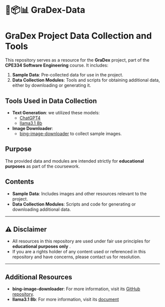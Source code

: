 # 🥦📦📊 GraDex-Data

# GraDex Project Data Collection and Tools

This repository serves as a resource for the **GraDex** project, part of the **CPE334 Software Engineering** course. It includes:  
1. **Sample Data**: Pre-collected data for use in the project.  
2. **Data Collection Modules**: Tools and scripts for obtaining additional data, either by downloading or generating it.

## Tools Used in Data Collection

- **Text Generation**: we utilized these models: 
  - [ChatGPT4](https://openai.com/index/gpt-4o-and-more-tools-to-chatgpt-free/)
  - [llama3.1 8b](https://ai.meta.com/blog/meta-llama-3-1/)
- **Image Downloader**:
  -  [bing-image-downloader](https://github.com/bes-dev/bing-image-downloader) to collect sample images.  

## Purpose

The provided data and modules are intended strictly for **educational purposes** as part of the coursework.

## Contents

- **Sample Data**: Includes images and other resources relevant to the project.  
- **Data Collection Modules**: Scripts and code for generating or downloading additional data.

---

## ⚠️ Disclaimer

- All resources in this repository are used under fair use principles for **educational purposes only** .  
- If you are a rights holder of any content used or referenced in this repository and have concerns, please contact us for resolution.  

---

## Additional Resources

- **bing-image-downloader**: For more information, visit its [GitHub repository](https://github.com/bes-dev/bing-image-downloader).  
- **llama3.1 8b**: For more information, visit its [document](https://ai.meta.com/blog/meta-llama-3-1/)
